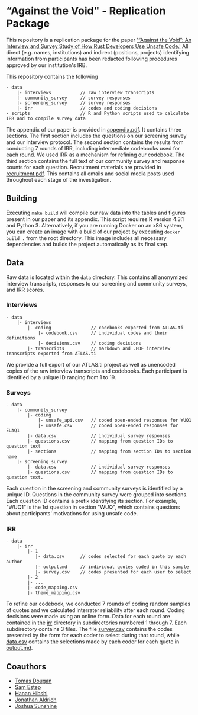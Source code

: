 # “Against the Void" - Replication Package

This repository is a replication package for the paper ['“Against the Void”: An Interview and Survey Study of How Rust Developers Use Unsafe Code.'](https://arxiv.org/abs/2404.02230) All direct (e.g. names, institutions) and indirect (positions, projects) identifying information from participants has been redacted following procedures approved by our institution's IRB. 

This repository contains the following
```
- data               
    |- interviews           // raw interview transcripts
    |- community_survey     // survey responses
    |- screening_survey     // survey responses
    |- irr                  // codes and coding decisions 
- scripts                   // R and Python scripts used to calculate IRR and to compile survey data       
```

The appendix of our paper is provided in [appendix.pdf](https://github.com/icmccorm/against-the-void/blob/main/appendix.pdf). It contains three sections. The first section includes the questions on our screening survey and our interview protocol. The second section contains the results from conducting 7 rounds of IRR, including intermediate codebooks used for each round. We used IRR as a mechanism for refining our codebook. The third section contains the full text of our community survey and response counts for each question. Recruitment materials are provided in [recruitment.pdf](https://github.com/icmccorm/against-the-void/blob/main/recruitment.pdf). This contains all emails and social media posts used throughout each stage of the investigation. 

## Building
Executing `make build` will compile our raw data into the tables and figures present in our paper and its appendix. This script requires R version 4.3.1 and Python 3. Alternatively, if you are running Docker on an x86 system, you can create an image with a build of our project by executing `docker build .` from the root directory. This image includes all necessary dependencies and builds the project automatically as its final step.

## Data
Raw data is located within the `data` directory. This contains all anonymized interview transcripts, responses to our screening and community surveys, and IRR scores.

### Interviews
```
- data
    |- interviews
        |- coding               // codebooks exported from ATLAS.ti
            |- codebook.csv     // individual codes and their definitions
            |- decisions.csv    // coding decisions
        |- transcripts          // markdown and .PDF interview transcripts exported from ATLAS.ti
```
We provide a full export of our ATLAS.ti project as well as unencoded copies of the raw interview transcripts and codebooks. 
Each participant is identified by a unique ID ranging from 1 to 19. 

### Surveys
```
- data
    |- community_survey
        |- coding
            |- unsafe_api.csv   // coded open-ended responses for WUQ1
            |- unsafe.csv       // coded open-ended responses for EUAQ1
        |- data.csv             // individual survey responses
        |- questions.csv        // mapping from question IDs to question text
        |- sections             // mapping from section IDs to section name
    |- screening_survey
        |- data.csv             // individual survey responses
        |- questions.csv        // mapping from question IDs to question text.
```
Each question in the screening and community surveys is identified by a unique ID. Questions in the community survey were grouped into sections. Each question ID contains a prefix identifying its section. For example, "WUQ1" is the 1st question in section 
"WUQ", which contains questions about participants' motivations for using unsafe code. 

### IRR
```
- data
    |- irr
        |- 1
           |- data.csv      // codes selected for each quote by each author
           |- output.md     // individual quotes coded in this sample
           |- survey.csv    // codes presented for each user to select
        |- 2
        |- ...
        |- code_mapping.csv
        |- theme_mapping.csv
```
To refine our codebook, we conducted 7 rounds of coding random samples of quotes and we calculated interrater reliability after each round. Coding decisions were made using an online form. Data for each round are contained in the [irr](https://github.com/icmccorm/against-the-void/tree/main/data/irr) directory in subdirectories numbered 1 through 7. Each subdirectory contains 3 files. The file [survey.csv](https://github.com/icmccorm/against-the-void/blob/main/data/irr/1/survey.csv) contains the codes presented by the form for each coder to select during that round, while [data.csv](https://github.com/icmccorm/against-the-void/blob/main/data/irr/1/data.csv) contains the selections made by each coder for each quote in [output.md](https://github.com/icmccorm/against-the-void/blob/main/data/irr/1/output.md).

## Coauthors
* [Tomas Dougan](https://github.com/taurreco)
* [Sam Estep](https://samestep.com/)
* [Hanan Hibshi](https://www.cs.cmu.edu/~hhibshi/)
* [Jonathan Aldrich](https://www.cs.cmu.edu/~aldrich/)
* [Joshua Sunshine](https://www.cs.cmu.edu/~jssunshi/)
